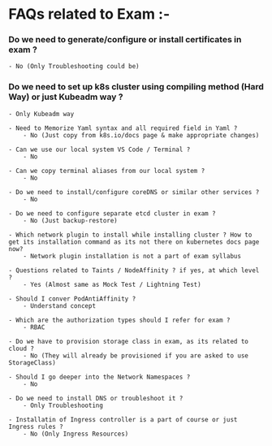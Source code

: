 # FAQs related to Exam :-
### Do we need to generate/configure or install certificates in exam ?
    - No (Only Troubleshooting could be)

### Do we need to set up k8s cluster using compiling method (Hard Way) or just Kubeadm way ?
    - Only Kubeadm way

    - Need to Memorize Yaml syntax and all required field in Yaml ? 
        - No (Just copy from k8s.io/docs page & make appropriate changes)

    - Can we use our local system VS Code / Terminal ? 
        - No

    - Can we copy terminal aliases from our local system ? 
        - No

    - Do we need to install/configure coreDNS or similar other services ? 
        - No

    - Do we need to configure separate etcd cluster in exam ? 
        - No (Just backup-restore)

    - Which network plugin to install while installing cluster ? How to get its installation command as its not there on kubernetes docs page now?
        - Network plugin installation is not a part of exam syllabus

    - Questions related to Taints / NodeAffinity ? if yes, at which level ? 
        - Yes (Almost same as Mock Test / Lightning Test)

    - Should I conver PodAntiAffinity ? 
        - Understand concept

    - Which are the authorization types should I refer for exam ? 
        - RBAC

    - Do we have to provision storage class in exam, as its related to cloud ? 
        - No (They will already be provisioned if you are asked to use StorageClass)

    - Should I go deeper into the Network Namespaces ? 
        - No

    - Do we need to install DNS or troubleshoot it ? 
        - Only Troubleshooting

    - Installatin of Ingress controller is a part of course or just Ingress rules ? 
        - No (Only Ingress Resources)
